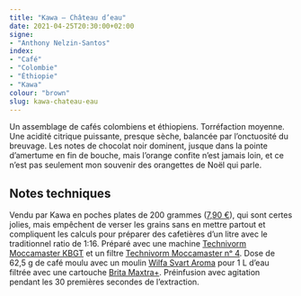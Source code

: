 ```yaml
---
title: "Kawa — Château d’eau"
date: 2021-04-25T20:30:00+02:00
signe:
- "Anthony Nelzin-Santos"
index:
- "Café"
- "Colombie"
- "Éthiopie"
- "Kawa"
colour: "brown"
slug: kawa-chateau-eau
---
```


Un assemblage de cafés colombiens et éthiopiens. Torréfaction moyenne. Une acidité citrique puissante, presque sèche, balancée par l’onctuosité du breuvage. Les notes de chocolat noir dominent, jusque dans la pointe d’amertume en fin de bouche, mais l’orange confite n’est jamais loin, et ce n’est pas seulement mon souvenir des orangettes de Noël qui parle.

## Notes techniques

Vendu par Kawa en poches plates de 200 grammes ([7,90 €](https://shop.kawa.coffee/produit/blend-chateau-deau-bio/ "Blend - Château d'Eau [Bio] - La boutique Kawa")), qui sont certes jolies, mais empêchent de verser les grains sans en mettre partout et compliquent les calculs pour préparer des cafetières d’un litre avec le traditionnel ratio de 1:16. Préparé avec une machine [Technivorm Moccamaster KBGT](https://amzn.to/3oKQ0KJ) et un filtre [Technivorm Moccamaster nᵒ 4](https://amzn.to/3mamexu). Dose de 62,5 g de café moulu avec un moulin [Wilfa Svart Aroma](https://amzn.to/38zVkdx) pour 1 L d’eau filtrée avec une cartouche [Brita Maxtra+](https://amzn.to/2WariXS). Préinfusion avec agitation pendant les 30 premières secondes de l’extraction.